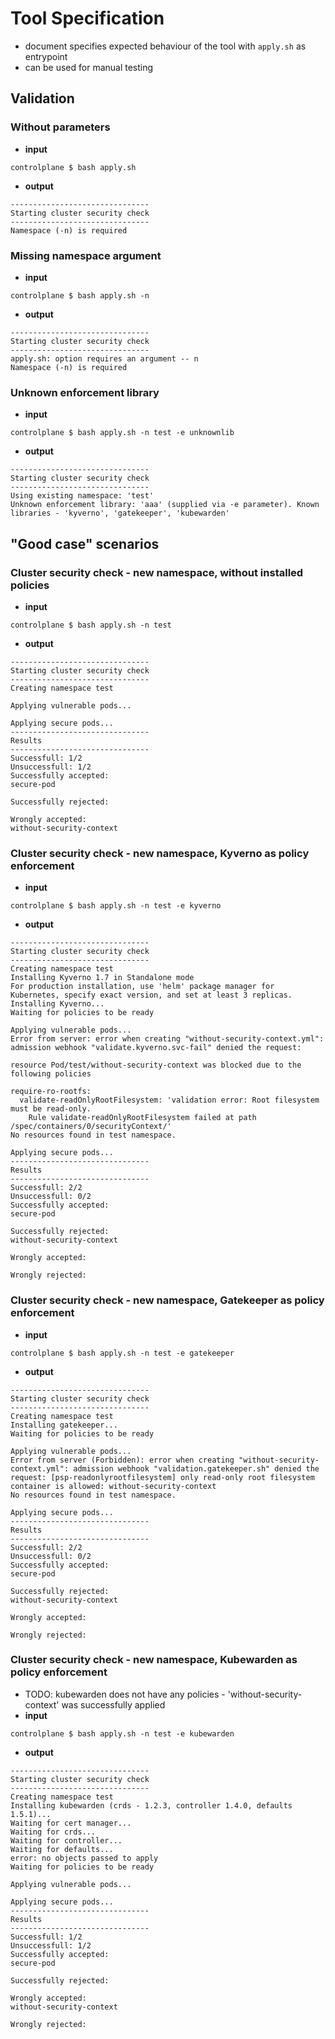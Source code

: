 # Tool Specification
- document specifies expected behaviour of the tool with `apply.sh` as entrypoint
- can be used for manual testing

## Validation

### Without parameters
- **input**
```
controlplane $ bash apply.sh
```
- **output**
```
-------------------------------
Starting cluster security check
-------------------------------
Namespace (-n) is required
```

### Missing namespace argument
- **input**
```
controlplane $ bash apply.sh -n
```
- **output**
```
-------------------------------
Starting cluster security check
-------------------------------
apply.sh: option requires an argument -- n
Namespace (-n) is required
```

### Unknown enforcement library
- **input**
```
controlplane $ bash apply.sh -n test -e unknownlib
```
- **output**
```
-------------------------------
Starting cluster security check
-------------------------------
Using existing namespace: 'test'
Unknown enforcement library: 'aaa' (supplied via -e parameter). Known libraries - 'kyverno', 'gatekeeper', 'kubewarden'
```

## "Good case" scenarios

### Cluster security check - new namespace, without installed policies
- **input**
```
controlplane $ bash apply.sh -n test
```

- **output**
```
-------------------------------
Starting cluster security check
-------------------------------
Creating namespace test

Applying vulnerable pods...

Applying secure pods...
-------------------------------
Results
-------------------------------
Successfull: 1/2
Unsuccessfull: 1/2
Successfully accepted:
secure-pod

Successfully rejected:

Wrongly accepted:
without-security-context
```

### Cluster security check - new namespace, Kyverno as policy enforcement
- **input**
```
controlplane $ bash apply.sh -n test -e kyverno
```

- **output**
```
-------------------------------
Starting cluster security check
-------------------------------
Creating namespace test
Installing Kyverno 1.7 in Standalone mode
For production installation, use 'helm' package manager for Kubernetes, specify exact version, and set at least 3 replicas.
Installing Kyverno...
Waiting for policies to be ready

Applying vulnerable pods...
Error from server: error when creating "without-security-context.yml": admission webhook "validate.kyverno.svc-fail" denied the request: 

resource Pod/test/without-security-context was blocked due to the following policies

require-ro-rootfs:
  validate-readOnlyRootFilesystem: 'validation error: Root filesystem must be read-only.
    Rule validate-readOnlyRootFilesystem failed at path /spec/containers/0/securityContext/'
No resources found in test namespace.

Applying secure pods...
-------------------------------
Results
-------------------------------
Successfull: 2/2
Unsuccessfull: 0/2
Successfully accepted:
secure-pod

Successfully rejected:
without-security-context

Wrongly accepted:

Wrongly rejected:
```

### Cluster security check - new namespace, Gatekeeper as policy enforcement
- **input**
```
controlplane $ bash apply.sh -n test -e gatekeeper
```

- **output**
```
-------------------------------
Starting cluster security check
-------------------------------
Creating namespace test
Installing gatekeeper...
Waiting for policies to be ready

Applying vulnerable pods...
Error from server (Forbidden): error when creating "without-security-context.yml": admission webhook "validation.gatekeeper.sh" denied the request: [psp-readonlyrootfilesystem] only read-only root filesystem container is allowed: without-security-context
No resources found in test namespace.

Applying secure pods...
-------------------------------
Results
-------------------------------
Successfull: 2/2
Unsuccessfull: 0/2
Successfully accepted:
secure-pod

Successfully rejected:
without-security-context

Wrongly accepted:

Wrongly rejected:
```

### Cluster security check - new namespace, Kubewarden as policy enforcement
- TODO: kubewarden does not have any policies - 'without-security-context' was successfully applied
- **input**
```
controlplane $ bash apply.sh -n test -e kubewarden
```

- **output**
```
-------------------------------
Starting cluster security check
-------------------------------
Creating namespace test
Installing kubewarden (crds - 1.2.3, controller 1.4.0, defaults 1.5.1)...
Waiting for cert manager...
Waiting for crds...
Waiting for controller...
Waiting for defaults...
error: no objects passed to apply
Waiting for policies to be ready

Applying vulnerable pods...

Applying secure pods...
-------------------------------
Results
-------------------------------
Successfull: 1/2
Unsuccessfull: 1/2
Successfully accepted:
secure-pod

Successfully rejected:

Wrongly accepted:
without-security-context

Wrongly rejected:
```
